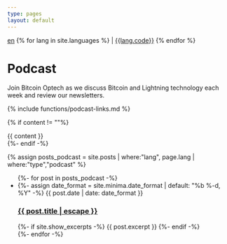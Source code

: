 ```yaml
---
type: pages
layout: default
---
```

<link rel="stylesheet" href="/assets/css/main.css">

<div class="localization">
  <a href="/en/blog/">en</a>
  {% for lang in site.languages %}
    | <a href="/{{ lang.code }}/blog/">{{lang.code}}</a>
  {% endfor %}
</div>

<h1 class="post-title">Podcast</h1>

Join Bitcoin Optech as we discuss Bitcoin and Lightning technology each week and review our newsletters.

{% include functions/podcast-links.md %}

{% if content != ""%}
  <div class="post-content">
    {{ content }}
  </div>
{%- endif -%}

{% assign posts_podcast = site.posts | where:"lang", page.lang | where:"type","podcast" %}

<ul class="post-list">
  {%- for post in posts_podcast -%}
  <li>
    {%- assign date_format = site.minima.date_format | default: "%b %-d, %Y" -%}
    <span class="post-meta">{{ post.date | date: date_format }}</span>
    <h3>
      <a class="post-link" href="{{ post.url | relative_url }}">
        {{ post.title | escape }}
      </a>
    </h3>
    {%- if site.show_excerpts -%}
      {{ post.excerpt }}
    {%- endif -%}
  </li>
  {%- endfor -%}
</ul>
